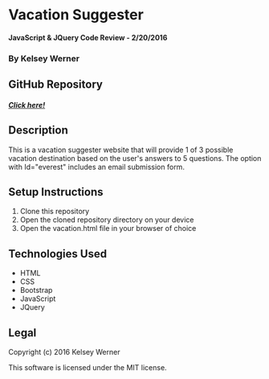 # Vacation Suggester
#### JavaScript & JQuery Code Review - 2/20/2016
### By Kelsey Werner

## GitHub Repository
##### [Click here!](https://github.com/kelseyleewerner/vacation_project.git)

## Description
This is a vacation suggester website that will provide 1 of 3 possible vacation destination based on the user's answers to 5 questions. The option with Id="everest" includes an email submission form.

## Setup Instructions
1. Clone this repository
2. Open the cloned repository directory on your device
3. Open the vacation.html file in your browser of choice

## Technologies Used
* HTML
* CSS
* Bootstrap
* JavaScript
* JQuery

## Legal
Copyright (c) 2016 Kelsey Werner

This software is licensed under the MIT license.

